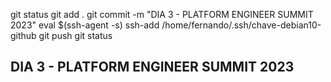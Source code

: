 

git status
git add .
git commit -m "DIA 3 - PLATFORM ENGINEER SUMMIT 2023"
eval $(ssh-agent -s)
ssh-add /home/fernando/.ssh/chave-debian10-github
git push
git status



## DIA 3 - PLATFORM ENGINEER SUMMIT 2023